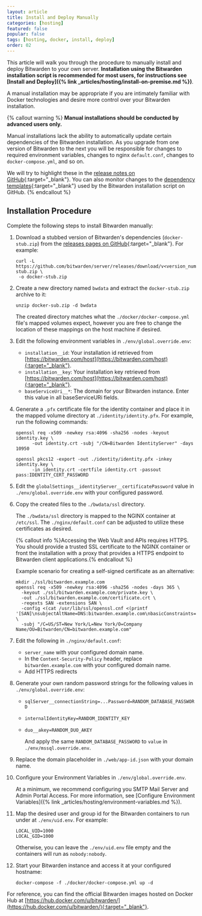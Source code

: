 ```yaml
---
layout: article
title: Install and Deploy Manually
categories: [hosting]
featured: false
popular: false
tags: [hosting, docker, install, deploy]
order: 02
---
```

This article will walk you through the procedure to manually install and deploy Bitwarden to your own server. **Installation using the Bitwarden installation script is recommended for most users, for instructions see [Install and Deploy]({% link _articles/hosting/install-on-premise.md %})**.

A manual installation may be appropriate if you are intimately familiar with Docker technologies and desire more control over your Bitwarden installation.

{% callout warning %}
**Manual installations should be conducted by advanced users only.**

Manual installations lack the ability to automatically update certain dependencies of the Bitwarden installation. As you upgrade from one version of Bitwarden to the next you will be responsible for changes to required environment variables, changes to nginx `default.conf`, changes to `docker-compose.yml`, and so on.

We will try to highlight these in the [release notes on GitHub](https://github.com/bitwarden/server/releases){:target="_blank"}. You can also monitor changes to the [dependency templates](https://github.com/bitwarden/server/tree/master/util/Setup/Templates){:target="_blank"} used by the Bitwarden installation script on GitHub.
{% endcallout %}

## Installation Procedure

Complete the following steps to install Bitwarden manually:

1. Download a stubbed version of Bitwarden's dependencies (`docker-stub.zip`) from the [releases pages on GitHub](https://github.com/bitwarden/server/releases){:target="_blank"}. For example:

   ```
   curl -L https://github.com/bitwarden/server/releases/download/v<version_number>/docker-stub.zip \
    -o docker-stub.zip
   ```

2. Create a new directory named `bwdata` and extract the `docker-stub.zip` archive to it:

   ```
   unzip docker-sub.zip -d bwdata
   ```

   The created directory matches what the `./docker/docker-compose.yml` file's mapped volumes expect, however you are free to change the location of these mappings on the host machine if desired.

3. Edit the following environment variables in `./env/global.override.env`:

   - `installation__id`: Your installation id retrieved from [https://bitwarden.com/host](https://bitwarden.com/host){:target="_blank"}.
   - `installation__key`: Your installation key retrieved from [https://bitwarden.com/host](https://bitwarden.com/host){:target="_blank"}.
   - `baseServiceUri__*`: The domain for your Bitwarden instance. Enter this value in all baseServiceURi fields.
4. Generate a `.pfx` certificate file for the identity container and place it in the mapped volume directory at `./identity/identity.pfx`. For example, run the following commands:

   ```
   openssl req -x509 -newkey rsa:4096 -sha256 -nodes -keyout identity.key \
         -out identity.crt -subj "/CN=Bitwarden IdentityServer" -days 10950
   ```

   ```
   openssl pkcs12 -export -out ./identity/identity.pfx -inkey identity.key \
         -in identity.crt -certfile identity.crt -passout pass:IDENTITY_CERT_PASSWORD
   ```
5. Edit the `globalSettings__identityServer__certificatePassword` value in `./env/global.override.env` with your configured password.
6. Copy the created files to the `./bwdata/ssl` directory.

   The `./bwdata/ssl` directory is mapped to the NGINX container at `/etc/ssl`. The `./nginx/default.conf` can be adjusted to utilize these certificates as desired.

   {% callout info %}Accessing the Web Vault and APIs requires HTTPS. You should provide a trusted SSL certificate to the NGINX container or front the installation with a proxy that provides a HTTPS endpoint to Bitwarden client applications.{% endcallout %}

   Example scenario for creating a self-signed certificate as an alternative:

   ```
   mkdir ./ssl/bitwarden.example.com
   openssl req -x509 -newkey rsa:4096 -sha256 -nodes -days 365 \
     -keyout ./ssl/bitwarden.example.com/private.key \
     -out ./ssl/bitwarden.example.com/certificate.crt \
     -reqexts SAN -extensions SAN \
     -config <(cat /usr/lib/ssl/openssl.cnf <(printf '[SAN]\nsubjectAltName=DNS:bitwarden.example.com\nbasicConstraints=CA:true')) \
     -subj "/C=US/ST=New York/L=New York/O=Company Name/OU=Bitwarden/CN=bitwarden.example.com"
   ```

7. Edit the following in `./nginx/default.conf`:

   - `server_name` with your configured domain name.
   - In the `Content-Security-Policy` header, replace `bitwarden.example.com` with your configured domain name.
   - Add HTTPS redirects
8. Generate your own random password strings for the following values in `./env/global.override.env`:

   - `sqlServer__connectionString=...Password=RANDOM_DATABASE_PASSWORD`
   - `internalIdentityKey=RANDOM_IDENTITY_KEY`
   - `duo__akey=RANDOM_DUO_AKEY`

     And apply the same `RANDOM_DATABASE_PASSWORD` to `value` in `./env/mssql.override.env`.
9.  Replace the domain placeholder in `./web/app-id.json` with your domain name.
10. Configure your Environment Variables in  `./env/global.override.env`.

    At a minimum, we recommend configuring you SMTP Mail Server and Admin Portal Access. For more information, see [Configure Environment Variables]({% link _articles/hosting/environment-variables.md %}).

11. Map the desired user and group id for the Bitwarden containers to run under at `./env/uid.env`. For example:

    ```
    LOCAL_UID=1000
    LOCAL_GID=1000
    ```

    Otherwise, you can leave the `./env/uid.env` file empty and the containers will run as `nobody:nobody`.
12. Start your Bitwarden instance and access it at your configured hostname:

        docker-compose -f ./docker/docker-compose.yml up -d

For reference, you can find the official Bitwarden images hosted on Docker Hub at [https://hub.docker.com/u/bitwarden/](https://hub.docker.com/u/bitwarden/){:target="_blank"}.
